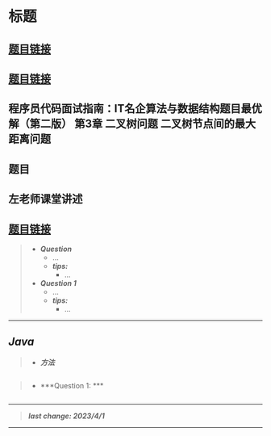 # 标题

## [题目链接]()

## [题目链接]()

## 程序员代码面试指南：IT名企算法与数据结构题目最优解（第二版） 第3章 二叉树问题 二叉树节点间的最大距离问题

## 题目

## 左老师课堂讲述

## [题目链接]()

> - ***Question***
>   - ...
>   - ***tips:***
>     - ...
> - ***Question 1***
>   - ...
>   - ***tips:***
>     - ...

---

## *Java*

> - ***方法***

```java
```

> - ***Question 1: ***

```java
```

---

> ***last change: 2023/4/1***

---
